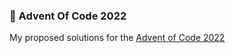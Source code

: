 ### 🎄 Advent Of Code 2022

My proposed solutions for the <a href="https://adventofcode.com/2022">Advent of Code 2022</a> 
